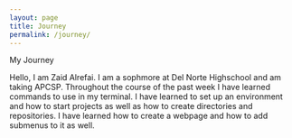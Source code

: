 ```yaml
---
layout: page
title: Journey
permalink: /journey/
---
```



My Journey

Hello, I am Zaid Alrefai. I am a sophmore at Del Norte Highschool and am taking APCSP. Throughout the course of the past week I have learned commands to use in my terminal. I have learned to set up an environment and how to start projects as well as how to create directories and repositories. I have learned how to create a webpage and how to add submenus to it as well.
